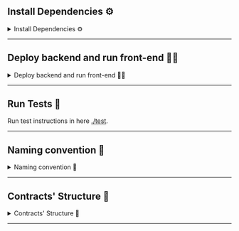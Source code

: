 ## Install Dependencies ⚙️

<details> <summary> Install Dependencies ⚙️ </summary>

Forge install open zepelin contrats, chainlink contracts, forge-std.

Chainlink ccip contracts cant be installed with forge, create in your computer a different directory
and use npm or yarn to install them then coppy the node_modules folder inside the lib folder under the name
of node_modules_ccip.

forge install (name of other packages)

npm install @chainlink/contracts-ccip --save

</details>

---

## Deploy backend and run front-end 🧑‍💻

<details> <summary> Deploy backend and run front-end 🧑‍💻 </summary>

```bash
bla bla...
```

</details>

---

## Run Tests 🤖

Run test instructions in here [./test](./test/).

---

## Naming convention 📝

<details> <summary> Naming convention 📝 </summary>

If a smart contract starts with:

- `avl`-Name: means that contract will only be deployed in `Avalanche`.

- `eth`-Name: means that contract will only be deployed in `Ethereum`.

- `Name`: menas that contract will be deployed in `both chains`.

</details>

---

## Contracts' Structure 📜

<details> <summary> Contracts' Structure 📜 </summary>

```solidity
// SPDX-License-Identifier: MIT
pragma solidity ^0.8.20;

// import "path/to/Dependency.sol";

/**
 * @title ContractTitle
 * @dev Brief description of the contract's purpose.
 * @notice Additional notices or warnings about the contract.
 */
contract ContractName {
    // Used libraries statements

    //******************************* */
    // CONTRACT'S STATE && CONSTANTS
    //******************************* */
    // e.g., uint256 private count;

    //******************** */
    // MODIFIERS
    //******************** */
    // e.g., modifier onlyOwner { ...; _; }

    //******************** */
    // CONSTRUCTOR
    //******************** */
    /**
     * @dev Constructor for initializing the contract.
     */
    constructor() {
        // Constructor code
    }

    //******************** */
    // EXTERNAL FUNCTIONS
    //******************** */
    // e.g., function externalFunction() external { ... }

    //******************** */
    // PUBLIC FUNCTIONS
    //******************** */
    // e.g., function publicFunction() public { ... }

    //******************** */
    // INTERNAL FUNCTIONS
    //******************** */
    // e.g., function internalFunction() internal { ... }

    //******************** */
    // PRIVATE FUNCTIONS
    //******************** */
    // e.g., function privateFunction() private { ... }

    //************************ */
    // VIEW / PURE FUNCTIONS
    //************************ */
    // e.g., function getCount() public view returns (uint256) { ... }
}
```

</details>

---
